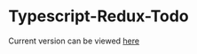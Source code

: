 # Typescript-Redux-Todo

Current version can be viewed [here](https://typescript-redux-todo43.netlify.app/)

